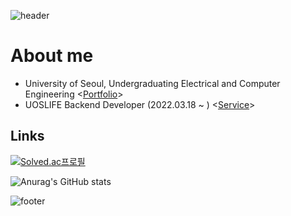 ![header](https://capsule-render.vercel.app/api?type=waving&color=0:EEFF00,100:a82da8&height=250&section=header&text=IF%20YOU%20LET%20ME%20BE%20THE%20CODE&fontAlignY=40&fontSize=55&fontColor=d6acef&animation=fadeIn)

# About me
- University of Seoul, Undergraduating Electrical and Computer Engineering <[Portfolio](https://marsboy.me)>
- UOSLIFE Backend Developer (2022.03.18 ~ ) <[Service](https://uoslife.com)>

## Links

[![Solved.ac프로필](http://mazassumnida.wtf/api/v2/generate_badge?boj=rkdgudwns)](https://solved.ac/rkdgudwns)

![Anurag's GitHub stats](https://github-readme-stats.vercel.app/api?username=Marsboy02&show_icons=true&theme=radical)

![footer](https://capsule-render.vercel.app/api?type=waving&section=footer&color=0:EEFF00,100:a82da8)
